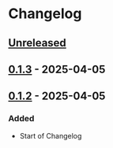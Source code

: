 # Changelog

## [Unreleased]

## [0.1.3] - 2025-04-05

## [0.1.2] - 2025-04-05

### Added

-   Start of Changelog

[Unreleased]: https://github.com/boukepostma/mondaytoframe/compare/0.1.3...HEAD

[0.1.3]: https://github.com/boukepostma/mondaytoframe/compare/0.1.2...0.1.3

[0.1.2]: https://github.com/boukepostma/mondaytoframe/compare/3a12ba48d334726026efed36f2eb481f415ccc74...0.1.2
